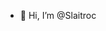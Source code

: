 - 👋 Hi, I’m @Slaitroc

<!---
Slaitroc/Slaitroc is a ✨ special ✨ repository because its `README.md` (this file) appears on your GitHub profile.
You can click the Preview link to take a look at your changes.
--->
